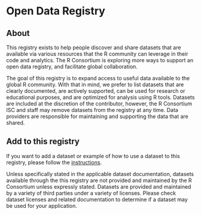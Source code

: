 # Open Data Registry 

## About
This registry exists to help people discover and share datasets that are available via various resources that the R community can leverage in their code and analytics. The R Consortium is exploring more ways to support an open data registry, and facilitate global collaboration.

The goal of this registry is to expand access to useful data available to the global R community. With that in mind, we prefer to list datasets that are clearly documented, are actively supported, can be used for research or educational purposes, and are optimized for analysis using R tools. Datasets are included at the discretion of the contributor, however, the R Consortium ISC and staff may remove datasets from the registry at any time. Data providers are responsible for maintaining and supporting the data that are shared.

## Add to this registry
If you want to add a dataset or example of how to use a dataset to this registry, please follow the [instructions](instructions.md).

Unless specifically stated in the applicable dataset documentation, datasets available through the this registry are not provided and maintained by the R Consortium unless expressly stated. Datasets are provided and maintained by a variety of third parties under a variety of licenses. Please check dataset licenses and related documentation to determine if a dataset may be used for your application.

